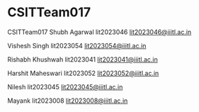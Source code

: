 # CSITTeam017
CSITTeam017
Shubh Agarwal lit2023046 lit2023046@iiitl.ac.in

Vishesh Singh lit2023054 lit2023054@iiitl.ac.in

Rishabh Khushwah lit2023041 lit2023041@iiitl.ac.in

Harshit Maheswari  lit2023052 lit2023052@iiitl.ac.in

Nilesh lit2023045 lit2023045@iiitl.ac.in

Mayank lit2023008 lit2023008@iiitl.ac.in
